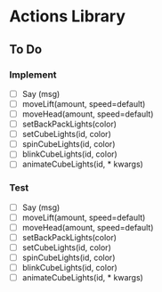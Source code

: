 # Actions Library

## To Do
  ### Implement
   - [ ] Say (msg)
   - [ ] moveLift(amount, speed=default)
   - [ ] moveHead(amount, speed=default)
   - [ ] setBackPackLights(color)
   - [ ] setCubeLights(id, color)
   - [ ] spinCubeLights(id, color)
   - [ ] blinkCubeLights(id, color)
   - [ ] animateCubeLights(id, * kwargs)

  ### Test
   - [ ] Say (msg)
   - [ ] moveLift(amount, speed=default)
   - [ ] moveHead(amount, speed=default)
   - [ ] setBackPackLights(color)
   - [ ] setCubeLights(id, color)
   - [ ] spinCubeLights(id, color)
   - [ ] blinkCubeLights(id, color)
   - [ ] animateCubeLights(id, * kwargs)
